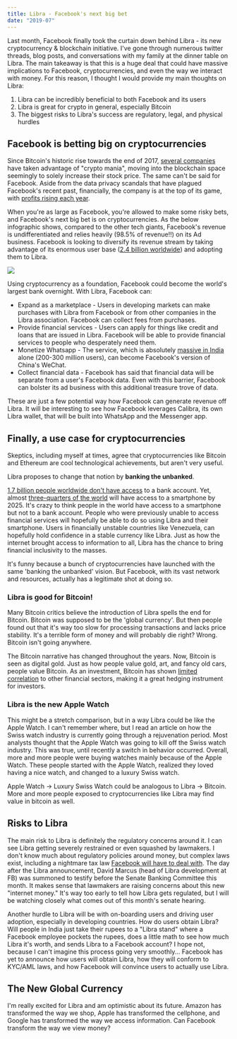 ```yaml
---
title: Libra - Facebook's next big bet
date: "2019-07"
---
```


Last month, Facebook finally took the curtain down behind Libra - its new cryptocurrency & blockchain initiative. I've gone through numerous twitter threads, blog posts, and conversations with my family at the dinner table on Libra. The main takeaway is that this is a huge deal that could have massive implications to Facebook, cryptocurrencies, and even the way we interact with money. For this reason, I thought I would provide my main thoughts on Libra:

1. Libra can be incredibly beneficial to both Facebook and its users
2. Libra is great for crypto in general, especially Bitcoin
3. The biggest risks to Libra's success are regulatory, legal, and physical hurdles

## Facebook is betting big on cryptocurrencies

Since Bitcoin's historic rise towards the end of 2017, [several companies](https://gizmodo.com/long-blockchain-maybe-not-as-smart-as-it-thought-1828042681) have taken advantage of "crypto mania", moving into the blockchain space seemingly to solely increase their stock price. The same can't be said for Facebook. Aside from the data privacy scandals that have plagued Facebook's recent past, financially, the company is at the top of its game, with [profits rising each year](https://www.macrotrends.net/stocks/charts/FB/facebook/gross-profit).

When you're as large as Facebook, you're allowed to make some risky bets, and Facebook's next big bet is on cryptocurrencies. As the below infographic shows, compared to the other tech giants, Facebook's revenue is undifferentiated and relies heavily (98.5% of revenue!!) on its Ad business. Facebook is looking to diversify its revenue stream by taking advantage of its enormous user base ([2.4 billion worldwide](https://www.statista.com/statistics/264810/number-of-monthly-active-facebook-users-worldwide/)) and adopting them to Libra.

![](https://2oqz471sa19h3vbwa53m33yj-wpengine.netdna-ssl.com/wp-content/uploads/2019/03/chart-tech-giant-revenues.jpg)


Using cryptocurrency as a foundation, Facebook could become the world's largest bank overnight. With Libra, Facebook can:

- Expand as a marketplace -  Users in developing markets can make purchases with Libra from Facebook or from other companies in the Libra association. Facebook can collect fees from purchases.
- Provide financial services -  Users can apply for things like credit and loans that are issued in Libra. Facebook will be able to provide financial services to people who desperately need them.
- Monetize Whatsapp - The service, which is absolutely [massive in India](https://www.businessofapps.com/data/whatsapp-statistics/) alone (200-300 million users), can become Facebook's version of China's WeChat.
- Collect financial data - Facebook has said that financial data will be separate from a user's Facebook data. Even with this barrier, Facebook can bolster its ad business with this additional treasure trove of data.

These are just a few potential way how Facebook can generate revenue off Libra. It will be interesting to see how Facebook leverages Calibra, its own Libra wallet, that will be built into WhatsApp and the Messenger app. 

## Finally, a use case for cryptocurrencies

Skeptics, including myself at times, agree that cryptocurrencies like Bitcoin and Ethereum are cool technological achievements, but aren't very useful.

Libra proposes to change that notion by <b>banking the unbanked</b>.

[1.7 billion people worldwide don't have access](https://www.worldbank.org/en/news/immersive-story/2018/05/18/gains-in-financial-inclusion-gains-for-a-sustainable-world?cid=ECR_TT_worldbank_EN_EXT) to a bank account. Yet, almost [three-quarters of the world](https://www.cnbc.com/2019/01/24/smartphones-72percent-of-people-will-use-only-mobile-for-internet-by-2025.html) will have access to a smartphone by 2025. It's crazy to think people in the world have access to a smartphone but not to a bank account. People who were previously unable to access financial services will hopefully be able to do so using Libra and their smartphone. Users in financially unstable countries like Venezuela, can hopefully hold confidence in a stable currency like Libra. Just as how the internet brought access to information to all, Libra has the chance to bring financial inclusivity to the masses.

It's funny because a bunch of cryptocurrencies have launched with the same 'banking the unbanked' vision. But Facebook, with its vast network and resources, actually has a legitimate shot at doing so.

### Libra is good for Bitcoin!

Many Bitcoin critics believe the introduction of Libra spells the end for Bitcoin. Bitcoin was supposed to be the 'global currency'. But then people found out that it's way too slow for processing transactions and lacks price stability. It's a terrible form of money and will probably die right? Wrong. Bitcoin isn't going anywhere.

The Bitcoin narrative has changed throughout the years. Now, Bitcoin is seen as digital gold. Just as how people value gold, art, and fancy old cars, people value Bitcoin. As an investment, Bitcoin has shown [limited correlation](https://www.ccn.com/analyst-bitcoins-evolving-into-the-stock-market-hedge-investors-crave/) to other financial sectors, making it a great hedging instrument for investors. 

### Libra is the new Apple Watch

This might be a stretch comparison, but in a way Libra could be like the Apple Watch. I can't remember where, but I read an article on how the Swiss watch industry is currently going through a rejuvenation period. Most analysts thought that the Apple Watch was going to kill off the Swiss watch industry. This was true, until recently a switch in behavior occurred. Overall, more and more people were buying watches mainly because of the Apple Watch. These people started with the Apple Watch, realized they loved having a nice watch, and changed to a luxury Swiss watch. 

Apple Watch → Luxury Swiss Watch could be analogous to Libra → Bitcoin. More and more people exposed to cryptocurrencies like Libra may find value in bitcoin as well.


## Risks to Libra

The main risk to Libra is definitely the regulatory concerns around it. I can see Libra getting severely restrained or even squashed by lawmakers. I don't know much about regulatory policies around money, but complex laws exist, including a nightmare tax law [Facebook will have to deal with](https://www.ft.com/content/bdf46cfc-99aa-11e9-8cfb-30c211dcd229?dlbk&te=1&nl=dealbook&emc=edit_dk_20190701?campaign_id=4&instance_id=10600&segment_id=14816&user_id=8417e72905b36b7eac2ebdf024addd7b&regi_id=81582820_dk_20190701). The day after the Libra announcement, David Marcus (head of Libra development at FB) was summoned to testify before the Senate Banking Committee this month. It makes sense that lawmakers are raising concerns about this new "internet money." It's way too early to tell how Libra gets regulated, but I will be watching closely what comes out of this month's senate hearing.

Another hurdle to Libra will be with on-boarding users and driving user adoption, especially in developing countries. How do users obtain Libra? Will people in India just take their rupees to a "Libra stand" where a Facebook employee pockets the rupees, does a little math to see how much Libra it's worth, and sends Libra to a Facebook account? I hope not, because I can't imagine this process going very smoothly... Facebook has yet to announce how users will obtain Libra, how they will conform to KYC/AML laws, and how Facebook will convince users to actually use Libra.

## The New Global Currency

I'm really excited for Libra and am optimistic about its future. Amazon has transformed the way we shop, Apple has transformed the cellphone, and Google has transformed the way we access information. Can Facebook transform the way we view money?
